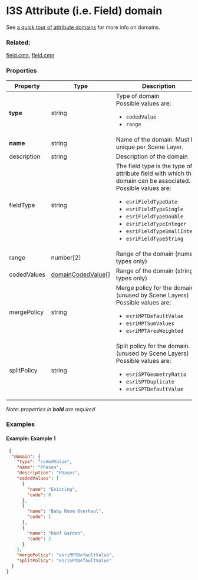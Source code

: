 # I3S Attribute (i.e. Field) domain

See [a quick tour of attribute domains](http://desktop.arcgis.com/en/arcmap/latest/manage-data/geodatabases/an-overview-of-attribute-domains.htm) for more info on domains.

### Related:

[field.cmn](field.cmn.md), [field.cmn](field.cmn.md)
### Properties

| Property | Type | Description |
| --- | --- | --- |
| **type** | string | Type of domain<div>Possible values are:<ul><li>`codedValue`</li><li>`range`</li></ul></div> |
| **name** | string | Name of the domain. Must be unique per Scene Layer. |
| description | string | Description of the domain |
| fieldType | string | The field type is the type of attribute field with which the domain can be associated.<div>Possible values are:<ul><li>`esriFieldTypeDate`</li><li>`esriFieldTypeSingle`</li><li>`esriFieldTypeDouble`</li><li>`esriFieldTypeInteger`</li><li>`esriFieldTypeSmallInteger`</li><li>`esriFieldTypeString`</li></ul></div> |
| range | number[2] | Range of the domain (numeric types only) |
| codedValues | [domainCodedValue](domainCodedValue.cmn.md)[] | Range of the domain (string types only) |
| mergePolicy | string | Merge policy for the domain. (unused by Scene Layers) <div>Possible values are:<ul><li>`esriMPTDefaultValue`</li><li>`esriMPTSumValues`</li><li>`esriMPTAreaWeighted`</li></ul></div> |
| splitPolicy | string | Split policy for the domain. (unused by Scene Layers) <div>Possible values are:<ul><li>`esriSPTGeometryRatio`</li><li>`esriSPTDuplicate`</li><li>`esriSPTDefaultValue`</li></ul></div> |

*Note: properties in **bold** are required*

### Examples 

#### Example: Example 1 

```json
 {
  "domain": {
    "type": "codedValue",
    "name": "Phases",
    "description": "Phases",
    "codedValues": [
      {
        "name": "Existing",
        "code": 0
      },
      {
        "name": "Baby Room Overhaul",
        "code": 1
      },
      {
        "name": "Roof Garden",
        "code": 2
      }
    ],
    "mergePolicy": "esriMPTDefaultValue",
    "splitPolicy": "esriSPTDefaultValue"
  }
} 
```

